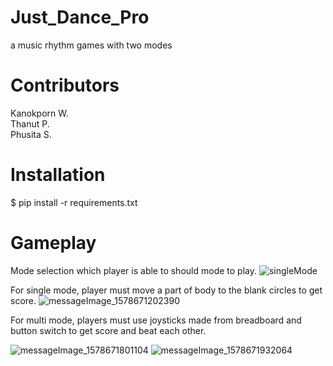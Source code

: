 # Just_Dance_Pro
a music rhythm games with two modes

# Contributors
Kanokporn W. <br/>
Thanut P. <br/>
Phusita S.

# Installation
$ pip install -r requirements.txt

# Gameplay
Mode selection which player is able to should mode to play.
![singleMode](https://user-images.githubusercontent.com/47192653/72165610-5fc7ed80-33fa-11ea-916e-9abd4bab01d9.png)

For single mode, player must move a part of body to the blank circles to get score.
![messageImage_1578671202390](https://user-images.githubusercontent.com/47192653/72166063-22b02b00-33fb-11ea-8d52-6f126e65c0b3.jpg)

For multi mode, players must use joysticks made from breadboard and button switch to get score and beat each other.

![messageImage_1578671801104](https://user-images.githubusercontent.com/47192653/72166875-a9b1d300-33fc-11ea-8f05-975b202ef17d.jpg)
![messageImage_1578671932064](https://user-images.githubusercontent.com/47192653/72166960-cea64600-33fc-11ea-948f-0c3385782021.jpg)

